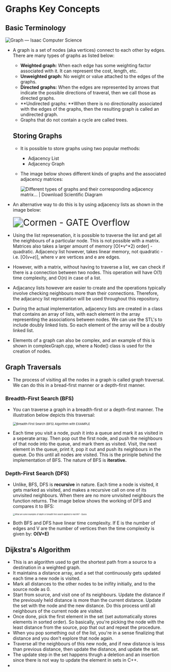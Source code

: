 # Graphs Key Concepts

## Basic Terminology

![Graph — Isaac Computer Science](https://isaaccomputerscience.org/api/v2.19.3/api/images/content/computer_science/data_structures_and_algorithms/data_structures/figures/Isaac_Computer_Science_2_Data_Structures_Project_OUTLINE_V6_1_2.png)

* A graph is a set of nodes (aka vertices) connect to each other by edges. There are many types of graphs as listed below:

  * **Weighted graph:** When each edge has some weighting factor associated with it. It can represent the cost, length, etc.
  * **Unweighted graph:** No weight or value attached to the edges of the graphs. 
  * **Directed graphs:** When the edges are represented by arrows that indicate the possible directions of traveral, then we call those as directed graphs. 
  * **Undirected graphs: **When there is no directionality associated with the edges of the graphs, then the resulting graph is called an undirected graph. 
  * Graphs that do not contain a cycle are called trees. 
  
  ## Storing Graphs

  * It is possible to store graphs using two popular methods: 

    * Adjacency List 
    * Adjacency Graph

  * The image below shows different kinds of graphs and the associated adjacency matrices:

    ![Different types of graphs and their corresponding adjacency matrix... |  Download Scientific Diagram](https://www.researchgate.net/publication/347300725/figure/fig1/AS:969208926044162@1608088823984/Different-types-of-graphs-and-their-corresponding-adjacency-matrix-representations-The.ppm)

* An alternative way to do this is by using adjacency lists as shown in the image below:

  <img src="https://gateoverflow.in/?qa=blob&qa_blobid=14901742589732224722" alt="Cormen - GATE Overflow" style="zoom:200%;" />

* Using the list represenation, it is possible to traverse the list and get all the neighbours of a particular node. This is not possible with a matrix. Matrices also takes a larger amount of memory [O(*v^*2) order] - quadratic. Adjacency list however, takes linear memory, not quadratic - i.e. [O(*v+e*)], where *v* are vertices and e are edges.  

* However, with a matrix, without having to traverse a list, we can check if there is a connection between two nodes. This operation will have O(1) time complexity, and O(n) in case of a list. 

* Adjacancy lists however are easier to create and the operations typically involve checking neighbours more than their connections. Therefore, the adjacancy list represtation will be used throughout this repository. 

* During the actual implementation, adjacency lists are created in a class that contains an array of lists, with each element in the array representing the associations between nodes. We can use the STL's <list> to include doubly linked lists. So each element of the array will be a doubly linked list. 

* Elements of a graph can also be complex, and an example of this is shown in complexGraph.cpp, where a Node() class is used for the creation of nodes. 

## Graph Traversals

* The process of visiting all the nodes in a graph is called graph traversal. We can do this in a bread-first manner or a depth-first manner. 

### Breadth-First Search (BFS)

* You can traverse a graph in a breadth-first or a depth-first manner. The illustration below depicts this traversal: 

  <img src="https://www.guru99.com/images/1/020820_0543_BreadthFirs1.png" alt="Breadth First Search (BFS) Algorithm with EXAMPLE" style="zoom:67%;" />

* Each time you visit a node, push it into a queue and mark it as visited in a seperate array. Then pop out the first node, and push the neighbours of that node into the queue, and mark them as visited. Visit, the next element in the queue, print it, pop it out and push its neighbours in the queue. Do this until all nodes are visited. This is the priniple behind the implementation of BFS. The nature of BFS is **iterative.** 

### Depth-First Search (DFS)

* Unlike, BFS, DFS is **recursive** in nature. Each time a node is visited, it gets marked as visited, and makes a recursive call on one of its unvisited neighbours. When there are no more unvisited neighbours the function returns. The image below shows the working of DFS and compares it to BFS: 

  <img src="https://qph.fs.quoracdn.net/main-qimg-7b145b86b4bca7d619028bc160f8332a" alt="What are some examples of depth or breadth first search applied to real  life? - Quora" style="zoom: 40%;" />

* Both BFS and DFS have linear time complexity. If E is the number of edges and V are the number of vertices then the time complexity is given by: **O(V+E)**

## Dijkstra's Algorithm 

* This is an algorithm used to get the shortest path from a source to a destination in a weighted graph. 
* It maintains a distance array, and a set that continuously gets updated each time a new node is visited. 
* Mark all distances to the other nodes to be inifity initially, and to the source node as 0. 
* Start from source, and visit one of its neighbours. Update the distance if the previously held distance is more than the current distance. Update the set with the node and the new distance. Do this process until all neighbours of the current node are visited. 
* Once done, pick the first element in the set (set automatically stores elements in sorted order). So basically, you're picking the node with the least distance from the source, pop that out and repeat the procedure.
* When you pop something out of the list, you're in a sense finalizing that distance and you don't explore that node again. 
* Traverse all the neighbours of this new node, and if new distance is less than previous distance, then update the distance, and update the set. 
* The update step in the set happens thrugh a deletion and an insertion since there is not way to update the element in sets in C++. 
* 
